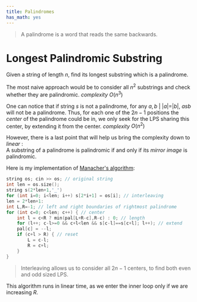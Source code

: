 ```yaml
---
title: Palindromes
has_math: yes
---
```

> A palindrome is a word that reads the same backwards.

# Longest Palindromic Substring
Given a string of length $n$, find its longest substring which is a palindrome.  

The most naive approach would be to consider all $n^2$ substrings
and check whether they are palindromic.
_complexity_ $O(n^3)$

One can notice that if string $s$ is not a palindrome,
for any $a,b \ | \ |a|=|b|, \ asb$ will not be a palindrome.
Thus, for each one of the $2n-1$ positions the _center_ of the palindrome
could be in, we only seek for the LPS sharing this center,
by extending it from the center.
_complexity_ $O(n^2)$

However, there is a last point that will help us
bring the complexity down to _linear_ :  
A substring of a palindrome is palindromic if and only if its
_mirror image_ is palindromic.

Here is my implementation of [Manacher's algorithm](https://en.wikipedia.org/wiki/Longest_palindromic_substring):

```cpp
string os; cin >> os; // original string
int len = os.size();
string s(2*len+1,'_')
for (int i=0; i<len; i++) s[2*i+1] = os[i]; // interleaving
len = 2*len+1:
int L,R=-1; // left and right boundaries of rightmost palindrome
for (int c=0; c<len; c++) { // center
    int l = c<R ? min(pal[L+R-c],R-c) : 0; // length
    for (l++; c-l>=0 && c+l<len && s[c-l]==s[c+l]; l++); // extend
    pal[c] = --l;
    if (c+l > R) { // reset
        L = c-l;
        R = c+l;
    }
}
```
> Interleaving allows us to consider all $2n-1$ centers, to find both
  even and odd sized LPS.

This algorithm runs in linear time, as we enter the inner loop only
if we are increasing $R$.

